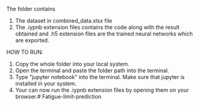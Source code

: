 The folder contains 
1) The dataset in combined_data.xlsx file
2) The .iypnb extension files contains the code along with the result obtained and .h5 extension files are the trained neural networks which are exported.

HOW TO RUN:

1) Copy the whole folder into your local system.
2) Open the terminal and paste the folder path into the terminal.
3) Type "jupyter notebook" into the terminal. Make sure that jupyter is installed in your system.
4) Your can now run the .iypnb extension files by opening them on your browser.#   F a t i g u e - l i m i t - p r e d i c t i o n  
 
